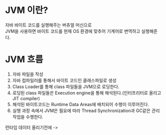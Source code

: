 # JVM 이란?     
                              
자바 바이트 코드를 실행해주는 버츄얼 머신으로                  
JVM을 사용하면 바이트 코드를 현재 OS 환경에 맞추어 기계어로 변역하고 실행해준다.             

# JVM 흐름 

1. 자바 파일을 작성
2. 자바 컴파일러를 통해서 바이트 코드인 클래스파일로 생성 
3. Class Loader를 통해 class 파일들을 JVM으로 로딩한다.
4. 로딩된 class 파일들은 Execution engine을 통해 해석된다.(인터프리터로 올리고 JIT compiler)
5. 해석된 바이트코드는 Runtime Data Areas에 배치되어 수행이 이루어진다.
6. 실행 과정 속에서 JVM은 필요에 따라 Thread Synchronization과 GC같은 관리작업을 수행한다.

런타임 데이터 올리기전에 -> 









